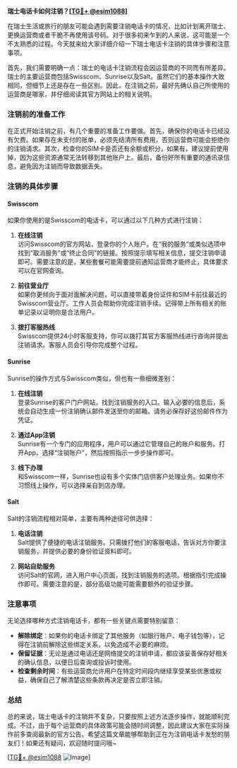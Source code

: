 **瑞士电话卡如何注销？[[TG💪+ @esim1088](https://t.me/s/esim1088)]**

在瑞士生活或旅行的朋友可能会遇到需要注销电话卡的情况，比如计划离开瑞士、更换运营商或者干脆不再使用该号码。对于很多初来乍到的人来说，这可能是一个不太熟悉的过程。今天就来给大家详细介绍一下瑞士电话卡注销的具体步骤和注意事项。

首先，我们需要明确一点：瑞士的电话卡注销流程会因运营商的不同而有所差异。瑞士的主要运营商包括Swisscom、Sunrise以及Salt。虽然它们的基本操作大致相同，但细节上还是存在一些区别。因此，在注销之前，最好先确认自己所使用的运营商是哪家，并仔细阅读其官方网站上的相关说明。

### 注销前的准备工作

在正式开始注销之前，有几个重要的准备工作要做。首先，确保你的电话卡已经没有欠费。如果存在未支付的账单，必须先结清所有费用，否则运营商可能会拒绝你的注销请求。其次，检查你的SIM卡是否还有余额或积分，如果有，建议提前使用掉，因为这些资源通常无法转移到其他账户上。最后，备份好所有重要的通讯录信息，避免因为注销而导致数据丢失。

### 注销的具体步骤

#### Swisscom

如果你使用的是Swisscom的电话卡，可以通过以下几种方式进行注销：

1. **在线注销**  
   访问Swisscom的官方网站，登录你的个人账户。在“我的服务”或类似选项中找到“取消服务”或“终止合同”的链接。按照提示填写相关信息，提交注销申请即可。需要注意的是，某些套餐可能需要提前通知运营商才能终止，具体要求可以在官网查询。

2. **前往营业厅**  
   如果你更倾向于面对面解决问题，可以直接带着身份证件和SIM卡前往最近的Swisscom营业厅。工作人员会帮助你完成注销手续。记得带上所有相关的账单记录以证明你是合法用户。

3. **拨打客服热线**  
   Swisscom提供24小时客服支持，你可以拨打其官方客服热线进行咨询并提出注销请求。客服人员会引导你完成整个过程。

#### Sunrise

Sunrise的操作方式与Swisscom类似，但也有一些细微差别：

1. **在线注销**  
   登录Sunrise的客户门户网站，找到注销服务的入口。输入必要的信息后，系统会自动生成一份注销确认邮件发送至你的邮箱。请务必保存好这份邮件作为凭证。

2. **通过App注销**  
   Sunrise有一个专门的应用程序，用户可以通过它管理自己的账户和服务。打开App，选择“注销账户”，然后按照指示一步步操作即可。

3. **线下办理**  
   和Swisscom一样，Sunrise也设有多个实体门店供客户处理业务。如果你不习惯线上操作，可以选择亲自到店办理。

#### Salt

Salt的注销流程相对简单，主要有两种途径可供选择：

1. **电话注销**  
   Salt提供了便捷的电话注销服务。只需拨打他们的客服电话，告诉对方你要注销服务，并提供必要的身份验证资料即可。

2. **网站自助服务**  
   访问Salt的官网，进入用户中心页面，找到注销服务的选项。根据指引完成操作即可。需要注意的是，部分高级功能可能需要额外的验证步骤。

### 注意事项

无论选择哪种方式注销电话卡，都有一些关键点需要特别留意：

- **解除绑定**：如果你的电话卡绑定了其他服务（如银行账户、电子钱包等），记得在注销前解除这些绑定关系，以免造成不必要的麻烦。
- **保留证据**：无论是通过电话还是网络提交的注销申请，都应该妥善保存好相关的确认信息，以便日后查询或投诉时使用。
- **检查剩余时间**：有些运营商允许用户在特定时间段内继续享受某些优惠或权益，确保自己了解清楚这些条款再决定是否立即注销。

### 总结

总的来说，瑞士电话卡的注销并不复杂，只要按照上述方法逐步操作，就能顺利完成。不过，由于每个运营商的具体政策可能会随时间调整，因此建议大家在实际操作前多查阅最新的官方公告。希望这篇文章能够帮助到正在为注销电话卡发愁的朋友们！如果还有疑问，欢迎随时提问哦~ 

[[TG💪+ @esim1088](https://t.me/s/esim1088) ![Image](https://i.postimg.cc/4NQfJmqS/Snipaste-2025-05-13-00-14-12.png)]